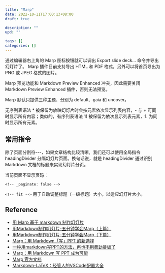 ```yaml
---
title: "Marp"
date: 2022-10-11T17:00:13+08:00
draft: true

description: ""
upd: ""

tags: []
categories: []
---
```


<!--more-->

通过编辑器右上角的 Marp 图标按钮就可以调出 Export slide deck... 命令并导出幻灯片了。 Marp 插件目前支持导出 HTML 和 PDF 格式，另外可以将首页导出为 PNG 或 JPEG 格式的图片。

Marp 预览功能和 Markdown Preview Enhanced 冲突，因此需要关闭 Markdown Preview Enhanced 插件，否则无法预览。

Marp 默认只提供三种主题，分别为 default、gaia 和 uncover。

无序列表语法 * 被保留为放映幻灯片时会按元素依次显示列表内容，- 与 + 可同时显示所有内容；类似的，有序列表语法 1) 被保留为依次显示列表元素，1. 为同时显示所有元素。

## 常用指令

除了页面分割符---，如果文章结构比较清晰，我们还可以使用全局指令 headingDivider 分隔幻灯片页面。换句话说，就是 headingDivider 通过识别 Markdown 文档的标题来实现幻灯片分页。

当前页面不显示页码：

```
<!-- _paginate: false -->
```

`<!-- fit -->` 用于自动调整标题（一级标题）大小，以适应幻灯片大小。

## Reference

- [用 Marp 基于 markdown 制作幻灯片](https://caizhiyuan.gitee.io/categories/skills/20200730-marp.html)
- [用Markdown制作幻灯片-五分钟学会Marp（上篇）](https://www.lianxh.cn/news/97fccdca2d7a5.html)
- [用Markdown制作幻灯片-五分钟学会Marp（下篇）](https://www.lianxh.cn/news/521900220dd33.html)
- [Marp：用 Markdown「写」PPT 的新选择](https://sspai.com/post/55718)
- [一种用markdown写PPT的方法，再也不用费劲排版了](https://zhuanlan.zhihu.com/p/149521766)
- [Marp：用 Markdown 写 PPT 成为可能](https://juejin.cn/post/7018443193146408973)
- [Marp 官方文档](https://marpit.marp.app/)
- [Markdown-LaTeX：经管人的VSCode配置大全](https://mp.weixin.qq.com/s/NDcsUCGeUapw5OhB7lTabg)
